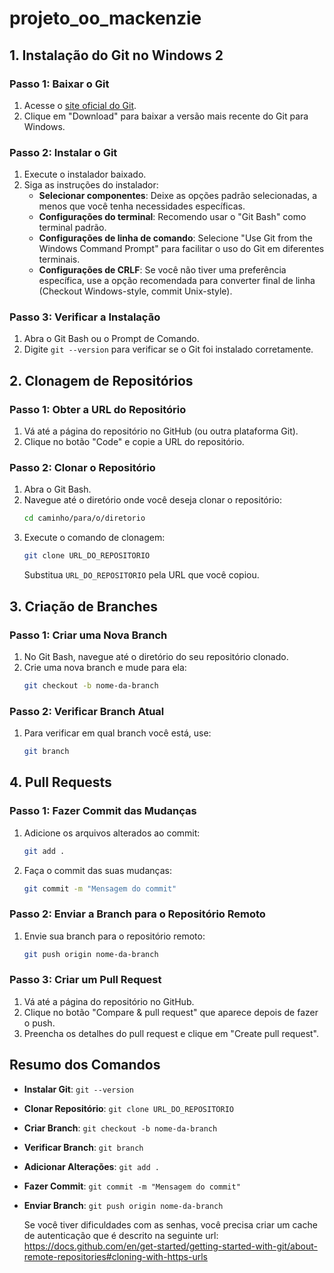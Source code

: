 # projeto_oo_mackenzie


## 1. Instalação do Git no Windows 2

### Passo 1: Baixar o Git
1. Acesse o [site oficial do Git](https://git-scm.com/).
2. Clique em "Download" para baixar a versão mais recente do Git para Windows.

### Passo 2: Instalar o Git
1. Execute o instalador baixado.
2. Siga as instruções do instalador:
   - **Selecionar componentes**: Deixe as opções padrão selecionadas, a menos que você tenha necessidades específicas.
   - **Configurações do terminal**: Recomendo usar o "Git Bash" como terminal padrão.
   - **Configurações de linha de comando**: Selecione "Use Git from the Windows Command Prompt" para facilitar o uso do Git em diferentes terminais.
   - **Configurações de CRLF**: Se você não tiver uma preferência específica, use a opção recomendada para converter final de linha (Checkout Windows-style, commit Unix-style).

### Passo 3: Verificar a Instalação
1. Abra o Git Bash ou o Prompt de Comando.
2. Digite `git --version` para verificar se o Git foi instalado corretamente.

## 2. Clonagem de Repositórios

### Passo 1: Obter a URL do Repositório
1. Vá até a página do repositório no GitHub (ou outra plataforma Git).
2. Clique no botão "Code" e copie a URL do repositório.

### Passo 2: Clonar o Repositório
1. Abra o Git Bash.
2. Navegue até o diretório onde você deseja clonar o repositório:
   ```sh
   cd caminho/para/o/diretorio
   ```
3. Execute o comando de clonagem:
   ```sh
   git clone URL_DO_REPOSITORIO
   ```
   Substitua `URL_DO_REPOSITORIO` pela URL que você copiou.

## 3. Criação de Branches

### Passo 1: Criar uma Nova Branch
1. No Git Bash, navegue até o diretório do seu repositório clonado.
2. Crie uma nova branch e mude para ela:
   ```sh
   git checkout -b nome-da-branch
   ```

### Passo 2: Verificar Branch Atual
1. Para verificar em qual branch você está, use:
   ```sh
   git branch
   ```

## 4. Pull Requests

### Passo 1: Fazer Commit das Mudanças
1. Adicione os arquivos alterados ao commit:
   ```sh
   git add .
   ```
2. Faça o commit das suas mudanças:
   ```sh
   git commit -m "Mensagem do commit"
   ```

### Passo 2: Enviar a Branch para o Repositório Remoto
1. Envie sua branch para o repositório remoto:
   ```sh
   git push origin nome-da-branch
   ```

### Passo 3: Criar um Pull Request
1. Vá até a página do repositório no GitHub.
2. Clique no botão "Compare & pull request" que aparece depois de fazer o push.
3. Preencha os detalhes do pull request e clique em "Create pull request".

## Resumo dos Comandos

- **Instalar Git**: `git --version`
- **Clonar Repositório**: `git clone URL_DO_REPOSITORIO`
- **Criar Branch**: `git checkout -b nome-da-branch`
- **Verificar Branch**: `git branch`
- **Adicionar Alterações**: `git add .`
- **Fazer Commit**: `git commit -m "Mensagem do commit"`
- **Enviar Branch**: `git push origin nome-da-branch`

  Se você tiver dificuldades com as senhas, você precisa criar um cache de autenticação que é descrito na seguinte url:
  <br> https://docs.github.com/en/get-started/getting-started-with-git/about-remote-repositories#cloning-with-https-urls

